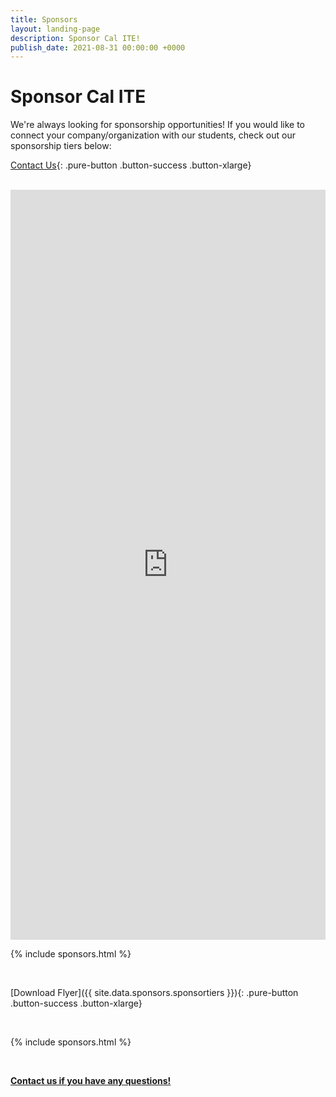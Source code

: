 ```yaml
---
title: Sponsors
layout: landing-page
description: Sponsor Cal ITE!
publish_date: 2021-08-31 00:00:00 +0000
---
```


# Sponsor Cal ITE
We're always looking for sponsorship opportunities! If you would like to connect your company/organization with our students, check out our sponsorship tiers below:

[Contact Us](/contact){: .pure-button .button-success .button-xlarge}

<br>

<iframe src="https://drive.google.com/file/d/1D19Z9obxoUqnFJmh-8Il4FkY60rTl5-Z/view?usp=sharing" style="width:100%;height:1200px;border:0;">
<a href="https://drive.google.com/file/d/1D19Z9obxoUqnFJmh-8Il4FkY60rTl5-Z/view?usp=sharing">Open Contact Form</a>
</iframe>

<br>

{% include sponsors.html %}

<br>



[Download Flyer]({{ site.data.sponsors.sponsortiers }}){: .pure-button .button-success .button-xlarge}

<br>

{% include sponsors.html %}

<br>

**[Contact us if you have any questions!](/contact/)**
